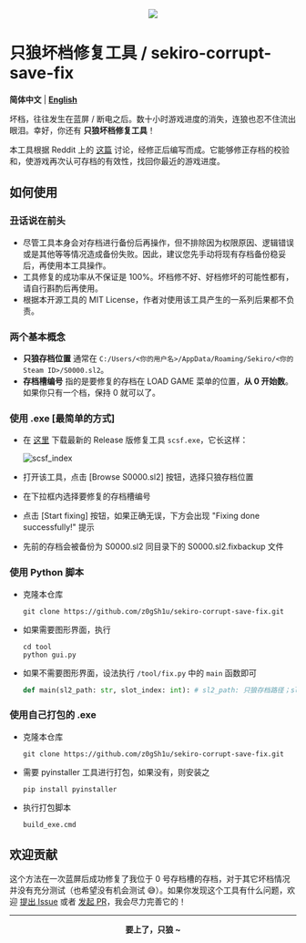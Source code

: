 <p align="center">
  <img src="https://z3.ax1x.com/2021/05/18/ghL2ut.png"></img>
</p>

# 只狼坏档修复工具 / sekiro-corrupt-save-fix

**简体中文**  |  **[English](./README-EN.md)**

坏档，往往发生在蓝屏 / 断电之后。数十小时游戏进度的消失，连狼也忍不住流出眼泪。幸好，你还有 **只狼坏档修复工具**！

本工具根据 Reddit 上的 [这篇](https://www.reddit.com/r/Sekiro/comments/b5rkzx/fix_save_data_failed_sekiro_the_save_data_is/) 讨论，经修正后编写而成。它能够修正存档的校验和，使游戏再次认可存档的有效性，找回你最近的游戏进度。

## 如何使用

### 丑话说在前头

- 尽管工具本身会对存档进行备份后再操作，但不排除因为权限原因、逻辑错误或是其他等等情况造成备份失败。因此，建议您先手动将现有存档备份稳妥后，再使用本工具操作。
- 工具修复的成功率从不保证是 100%。坏档修不好、好档修坏的可能性都有，请自行斟酌后再使用。
- 根据本开源工具的 MIT License，作者对使用该工具产生的一系列后果都不负责。

### 两个基本概念

- **只狼存档位置** 通常在 `C:/Users/<你的用户名>/AppData/Roaming/Sekiro/<你的Steam ID>/S0000.sl2`。
- **存档槽编号** 指的是要修复的存档在 LOAD GAME 菜单的位置，**从 0 开始数**。如果你只有一个档，保持 0 就可以了。

### 使用 .exe [最简单的方式]

- 在 [这里](https://github.com/z0gSh1u/sekiro-corrupt-save-fix/releases) 下载最新的 Release 版修复工具 `scsf.exe`，它长这样：

  ![scsf_index](https://z3.ax1x.com/2021/05/18/ghLcjI.png)

- 打开该工具，点击 [Browse S0000.sl2] 按钮，选择只狼存档位置

- 在下拉框内选择要修复的存档槽编号

- 点击 [Start fixing] 按钮，如果正确无误，下方会出现 "Fixing done successfully!" 提示

- 先前的存档会被备份为 S0000.sl2 同目录下的 S0000.sl2.fixbackup 文件

### 使用 Python 脚本

- 克隆本仓库

  ```
  git clone https://github.com/z0gSh1u/sekiro-corrupt-save-fix.git
  ```

- 如果需要图形界面，执行

  ```
  cd tool
  python gui.py
  ```

- 如果不需要图形界面，设法执行 `/tool/fix.py` 中的 `main` 函数即可

  ```python
  def main(sl2_path: str, slot_index: int): # sl2_path: 只狼存档路径；slot_index: 存档槽编号
  ```

### 使用自己打包的 .exe

- 克隆本仓库

  ```
  git clone https://github.com/z0gSh1u/sekiro-corrupt-save-fix.git
  ```
  
- 需要 pyinstaller 工具进行打包，如果没有，则安装之

  ```
  pip install pyinstaller
  ```

- 执行打包脚本

  ```
  build_exe.cmd
  ```

## 欢迎贡献

这个方法在一次蓝屏后成功修复了我位于 0 号存档槽的存档，对于其它坏档情况并没有充分测试（也希望没有机会测试 😅）。如果你发现这个工具有什么问题，欢迎 [提出 Issue](https://github.com/z0gSh1u/sekiro-corrupt-save-fix/issues) 或者 [发起 PR](https://github.com/z0gSh1u/sekiro-corrupt-save-fix/pulls)，我会尽力完善它的！

<hr>
<p align="center">
  <b>要上了，只狼 ~</b>
</p>
